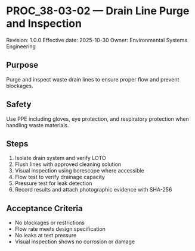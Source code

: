 # PROC_38-03-02 — Drain Line Purge and Inspection
Revision: 1.0.0
Effective date: 2025-10-30
Owner: Environmental Systems Engineering

## Purpose
Purge and inspect waste drain lines to ensure proper flow and prevent blockages.

## Safety
Use PPE including gloves, eye protection, and respiratory protection when handling waste materials.

## Steps
1. Isolate drain system and verify LOTO
2. Flush lines with approved cleaning solution
3. Visual inspection using borescope where accessible
4. Flow test to verify drainage capacity
5. Pressure test for leak detection
6. Record results and attach photographic evidence with SHA-256

## Acceptance Criteria
- No blockages or restrictions
- Flow rate meets design specification
- No leaks at test pressure
- Visual inspection shows no corrosion or damage
